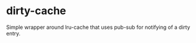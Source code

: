 dirty-cache
===========

Simple wrapper around lru-cache that uses pub-sub for notifying of a dirty entry.
